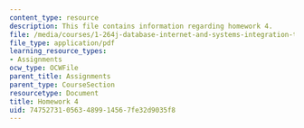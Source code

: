 ```yaml
---
content_type: resource
description: This file contains information regarding homework 4.
file: /media/courses/1-264j-database-internet-and-systems-integration-technologies-fall-2013/747527310563489914567fe32d9035f8_MIT1_264JF13_HW4.pdf
file_type: application/pdf
learning_resource_types:
- Assignments
ocw_type: OCWFile
parent_title: Assignments
parent_type: CourseSection
resourcetype: Document
title: Homework 4
uid: 74752731-0563-4899-1456-7fe32d9035f8
---
```

